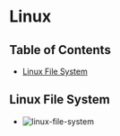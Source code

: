 # Linux

## Table of Contents
- [Linux File System](#linux-file-system)
## Linux File System 
- ![linux-file-system](https://res.cloudinary.com/djgwvmcdl/image/upload/v1745748571/linux-1_ffanff.png)
